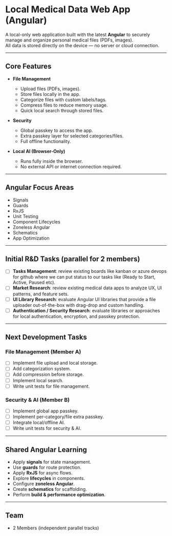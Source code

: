 # Local Medical Data Web App (Angular)

A local-only web application built with the latest **Angular** to securely manage and organize personal medical files (PDFs, images).  
All data is stored directly on the device — no server or cloud connection.

---

## Core Features
- **File Management**
  - Upload files (PDFs, images).
  - Store files locally in the app.
  - Categorize files with custom labels/tags.
  - Compress files to reduce memory usage.
  - Quick local search through stored files.

- **Security**
  - Global passkey to access the app.
  - Extra passkey layer for selected categories/files.
  - Full offline functionality.

- **Local AI (Browser-Only)**
  - Runs fully inside the browser.
  - No external API or internet connection required.

---

## Angular Focus Areas
- Signals
- Guards
- RxJS
- Unit Testing
- Component Lifecycles
- Zoneless Angular
- Schematics
- App Optimization

---

## Initial R&D Tasks (parallel for 2 members)
- [ ] **Tasks Management**: review existing boards like kanban or azure devops for github where we can put status to our tasks like (Ready to Start, Active, Paused etc).
- [ ] **Market Research**: review existing medical data apps to analyze UX, UI patterns, and feature sets.
- [ ] **UI Library Research**: evaluate Angular UI libraries that provide a file uploader out-of-the-box with drag-drop and custom handling.
- [ ] **Authentication / Security Research**: evaluate libraries or approaches for local authentication, encryption, and passkey protection.

---

## Next Development Tasks

### File Management (Member A)
- [ ] Implement file upload and local storage.
- [ ] Add categorization system.
- [ ] Add compression before storage.
- [ ] Implement local search.
- [ ] Write unit tests for file management.

### Security & AI (Member B)
- [ ] Implement global app passkey.
- [ ] Implement per-category/file extra passkey.
- [ ] Integrate local/offline AI.
- [ ] Write unit tests for security & AI.

---

## Shared Angular Learning
- Apply **signals** for state management.
- Use **guards** for route protection.
- Apply **RxJS** for async flows.
- Explore **lifecycles** in components.
- Configure **zoneless Angular**.
- Create **schematics** for scaffolding.
- Perform **build & performance optimization**.

---

## Team
- 2 Members (independent parallel tracks)

